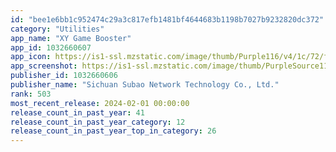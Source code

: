 ```yaml
---
id: "bee1e6bb1c952474c29a3c817efb1481bf4644683b1198b7027b9232820dc372"
category: "Utilities"
app_name: "XY Game Booster"
app_id: 1032660607
app_icon: https://is1-ssl.mzstatic.com/image/thumb/Purple116/v4/1c/72/f3/1c72f36b-8208-b20e-8460-e607222e4673/AppIcon-0-0-1x_U007emarketing-0-0-0-7-0-0-sRGB-0-0-0-GLES2_U002c0-512MB-85-220-0-0.png/1024x1024bb.png
app_screenshot: https://is1-ssl.mzstatic.com/image/thumb/PurpleSource116/v4/f5/77/01/f5770163-bdb4-8201-b921-d1f3afe44534/cc7fd46c-d7bd-4efe-a12e-cded96322199_2688_1242_Uff081_Uff09.png/1242x2688bb.png
publisher_id: 1032660606
publisher_name: "Sichuan Subao Network Technology Co., Ltd."
rank: 503
most_recent_release: 2024-02-01 00:00:00
release_count_in_past_year: 41
release_count_in_past_year_category: 12
release_count_in_past_year_top_in_category: 26
---
```

